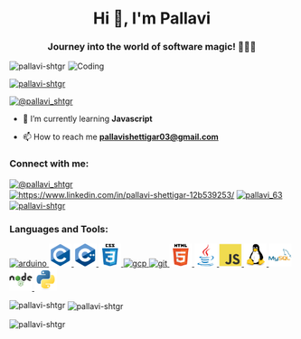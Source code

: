 <h1 align="center">Hi 👋, I'm Pallavi</h1>
<h3 align="center">Journey into the world of software magic! 👩‍💻🚀</h3>
<img align="right" alt="Coding" width="400" src="https://www.freepik.com/free-vector/programmer-working-with-php_5480316.htm#query=girl%20coding&position=0&from_view=keyword&track=ais&uuid=7743b07f-2a2d-4ab7-9b66-d415ec2dddd4">

<p align="left"> <img src="https://komarev.com/ghpvc/?username=pallavi-shtgr&label=Profile%20views&color=0e75b6&style=flat" alt="pallavi-shtgr" /> </p>

<p align="left"> <a href="https://github.com/ryo-ma/github-profile-trophy"><img src="https://github-profile-trophy.vercel.app/?username=pallavi-shtgr" alt="pallavi-shtgr" /></a> </p>

<p align="left"> <a href="https://twitter.com/@pallavi_shtgr" target="blank"><img src="https://img.shields.io/twitter/follow/@pallavi_shtgr?logo=twitter&style=for-the-badge" alt="@pallavi_shtgr" /></a> </p>

- 🌱 I’m currently learning **Javascript**

- 📫 How to reach me **pallavishettigar03@gmail.com**

<h3 align="left">Connect with me:</h3>
<p align="left">
<a href="https://twitter.com/@pallavi_shtgr" target="blank"><img align="center" src="https://raw.githubusercontent.com/rahuldkjain/github-profile-readme-generator/master/src/images/icons/Social/twitter.svg" alt="@pallavi_shtgr" height="30" width="40" /></a>
<a href="https://linkedin.com/in/https://www.linkedin.com/in/pallavi-shettigar-12b539253/" target="blank"><img align="center" src="https://raw.githubusercontent.com/rahuldkjain/github-profile-readme-generator/master/src/images/icons/Social/linked-in-alt.svg" alt="https://www.linkedin.com/in/pallavi-shettigar-12b539253/" height="30" width="40" /></a>
<a href="https://www.codechef.com/users/pallavi_63" target="blank"><img align="center" src="https://cdn.jsdelivr.net/npm/simple-icons@3.1.0/icons/codechef.svg" alt="pallavi_63" height="30" width="40" /></a>
<a href="https://www.leetcode.com/pallavi-shtgr" target="blank"><img align="center" src="https://raw.githubusercontent.com/rahuldkjain/github-profile-readme-generator/master/src/images/icons/Social/leet-code.svg" alt="pallavi-shtgr" height="30" width="40" /></a>
</p>

<h3 align="left">Languages and Tools:</h3>
<p align="left"> <a href="https://www.arduino.cc/" target="_blank" rel="noreferrer"> <img src="https://cdn.worldvectorlogo.com/logos/arduino-1.svg" alt="arduino" width="40" height="40"/> </a> <a href="https://www.cprogramming.com/" target="_blank" rel="noreferrer"> <img src="https://raw.githubusercontent.com/devicons/devicon/master/icons/c/c-original.svg" alt="c" width="40" height="40"/> </a> <a href="https://www.w3schools.com/cpp/" target="_blank" rel="noreferrer"> <img src="https://raw.githubusercontent.com/devicons/devicon/master/icons/cplusplus/cplusplus-original.svg" alt="cplusplus" width="40" height="40"/> </a> <a href="https://www.w3schools.com/css/" target="_blank" rel="noreferrer"> <img src="https://raw.githubusercontent.com/devicons/devicon/master/icons/css3/css3-original-wordmark.svg" alt="css3" width="40" height="40"/> </a> <a href="https://cloud.google.com" target="_blank" rel="noreferrer"> <img src="https://www.vectorlogo.zone/logos/google_cloud/google_cloud-icon.svg" alt="gcp" width="40" height="40"/> </a> <a href="https://git-scm.com/" target="_blank" rel="noreferrer"> <img src="https://www.vectorlogo.zone/logos/git-scm/git-scm-icon.svg" alt="git" width="40" height="40"/> </a> <a href="https://www.w3.org/html/" target="_blank" rel="noreferrer"> <img src="https://raw.githubusercontent.com/devicons/devicon/master/icons/html5/html5-original-wordmark.svg" alt="html5" width="40" height="40"/> </a> <a href="https://www.java.com" target="_blank" rel="noreferrer"> <img src="https://raw.githubusercontent.com/devicons/devicon/master/icons/java/java-original.svg" alt="java" width="40" height="40"/> </a> <a href="https://developer.mozilla.org/en-US/docs/Web/JavaScript" target="_blank" rel="noreferrer"> <img src="https://raw.githubusercontent.com/devicons/devicon/master/icons/javascript/javascript-original.svg" alt="javascript" width="40" height="40"/> </a> <a href="https://www.linux.org/" target="_blank" rel="noreferrer"> <img src="https://raw.githubusercontent.com/devicons/devicon/master/icons/linux/linux-original.svg" alt="linux" width="40" height="40"/> </a> <a href="https://www.mysql.com/" target="_blank" rel="noreferrer"> <img src="https://raw.githubusercontent.com/devicons/devicon/master/icons/mysql/mysql-original-wordmark.svg" alt="mysql" width="40" height="40"/> </a> <a href="https://nodejs.org" target="_blank" rel="noreferrer"> <img src="https://raw.githubusercontent.com/devicons/devicon/master/icons/nodejs/nodejs-original-wordmark.svg" alt="nodejs" width="40" height="40"/> </a> <a href="https://www.python.org" target="_blank" rel="noreferrer"> <img src="https://raw.githubusercontent.com/devicons/devicon/master/icons/python/python-original.svg" alt="python" width="40" height="40"/> </a> </p>

<p><img align="left" src="https://github-readme-stats.vercel.app/api/top-langs?username=pallavi-shtgr&show_icons=true&locale=en&layout=compact" alt="pallavi-shtgr" /></p>

<p>&nbsp;<img align="center" src="https://github-readme-stats.vercel.app/api?username=pallavi-shtgr&show_icons=true&locale=en" alt="pallavi-shtgr" /></p>

<p><img align="center" src="https://github-readme-streak-stats.herokuapp.com/?user=pallavi-shtgr&" alt="pallavi-shtgr" /></p>
